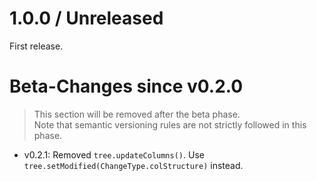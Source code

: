 # 1.0.0 / Unreleased

First release.

# Beta-Changes since v0.2.0

> This section will be removed after the beta phase. <br>
> Note that semantic versioning rules are not strictly followed in this phase.

- v0.2.1: Removed `tree.updateColumns()`. Use `tree.setModified(ChangeType.colStructure)` instead.
